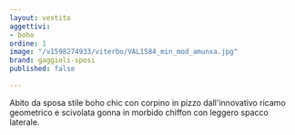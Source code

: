 ```yaml
---
layout: vestito
aggettivi:
- boho
ordine: 1
image: "/v1598274933/viterbo/VAL1584_min_mod_amunxa.jpg"
brand: gaggioli-sposi
published: false

---
```

Abito da sposa stile boho chic con corpino in pizzo dall'innovativo ricamo geometrico e scivolata gonna in morbido chiffon con leggero spacco laterale.